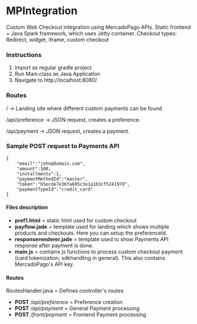 # MPIntegration
Custom Web Checkout integration using MercadoPago APIs.
Static frontend + Java Spark framework, which uses Jetty container.
Checkout types: Redirect, widget, iframe, custom checkout

### Instructions
1. Import as regular gradle project
2. Run Main.class as Java Application
3. Navigate to http://localhost:8080/

### Routes
/ -> Landing site where different custom payments can be found

/api/preference -> JSON request, creates a preference. 

/api/payment  -> JSON request, creates a payment. 

### Sample POST request to Payments API
```
{
	"email":"john@domain.com",
	"amount":100,
	"installments":1,
	"paymentMethodId":"master",
	"token":"b5ecde7e36fa605c3e1a1b3cf524197d",
	"paymentTypeId":"credit_card"
}
```
#### Files description
- **pref1.html** =  static html used for custom checkout
- **payflow.jade** = template used for landing which shows multiple products and checkouts. Here you can setup the preferenceId.
- **responserenderer.jade** = template used to show Payments API response after payment is done.
- **main.js** = contains js functions to process custom checkout payment (card tokenization, sdkhandling in general). This also contains MercadoPago's API key.

#### Routes
RoutesHandler.java = Defines controller's routes

- **POST** */api/preference* = Preference creation
- **POST** */api/payment* = General Payment processing
- **POST** */front/payment* = Frontend Payment processing
